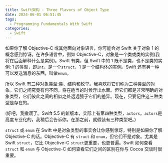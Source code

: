 ```yaml
---
title: Swift架构 - Three Flavors of Object Type
date: 2024-06-01 06:51:45
tags:
  - Programming Fundamentals With Swift
categories:
  - Swift
---
```


如果你了解 Objective-C 或其他面向对象语言，你可能会对 Swift 关于对象 1 的概念感到惊讶。在许多语言中，例如 Objective-C，对象是一个类或类的实例(我将在后面解释什么是实例)。Swift 有类，但 Swift 中的 1 既不是类，也不是类的实例: 1 的类型，即`Int`，是一个`struct`，1 是一个结构体的实例。Swift 还有另一种可以发送消息的东西，叫做`enum`。

<!-- more -->

所以 Swift 有三种对象类型:类、结构和枚举。我喜欢将它们称为三种类型的对象。它们之间究竟有何不同，将在适当的时候浮出水面。但它们都是非常明确的对象类型，它们彼此之间的相似之处远远强于它们的差异。现在，只要记住这三种类型是存在的。

(好吧，我撒谎了。Swift 5.5 的新版本，实际上有第四种类型，`actors`。`actors`是高度专业化的，我稍后会告诉你。在那之前，就假装有三种类型吧。)

`struct` 或 `enum` 在 Swift 中是对象类型的事实会让你感到惊讶，特别是如果你了解 Objective-C 的话。Objective-C 有 `struct` 和 `enum`，但它们不是对象。尤其是 Swift `struct`，它比 Objective-C `struct`更重要，也更普遍。Swift 如何查看 `struct` 和 `enum` 与 Objective-C 如何查看它们之间的区别在你与 Cocoa 交谈时很重要。
